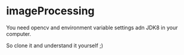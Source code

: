 # imageProcessing

You need opencv and environment variable settings adn JDK8 in your computer.

So clone it and understand it yourself ;)
